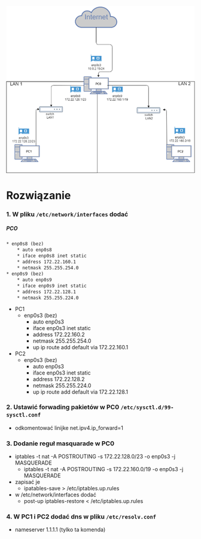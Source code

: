 ![diagram](diagram.png)

# Rozwiązanie 
### 1. W pliku ```/etc/network/interfaces``` dodać ### 
##### PCO
	* enp0s8 (bez)
		* auto enp0s8
		* iface enp0s8 inet static
		* address 172.22.160.1
		* netmask 255.255.254.0
	* enp0s9 (bez)
		* auto enp0s9
		* iface enp0s9 inet static
		* address 172.22.128.1
		* netmask 255.255.224.0
* PC1
	* enp0s3 (bez)
		* auto enp0s3
		* iface enp0s3 inet static
		* address 172.22.160.2
		* netmask 255.255.254.0
		* up ip route add default via 172.22.160.1
* PC2
	* enp0s3 (bez)
		* auto enp0s3
		* iface enp0s3 inet static
		* address 172.22.128.2
		* netmask 255.255.224.0
		* up ip route add default via 172.22.128.1
### 2. Ustawić forwading pakietów w PC0 ```/etc/sysctl.d/99-sysctl.conf```
* odkomentować linijke net.ipv4.ip_forward=1
### 3. Dodanie reguł masquarade w PC0
* iptables -t nat -A POSTROUTING -s 172.22.128.0/23 -o enp0s3 -j MASQUERADE
    * iptables -t nat -A POSTROUTING -s 172.22.160.0/19 -o enp0s3 -j MASQUERADE
* zapisać je
	* ipatables-save > /etc/iptables.up.rules
* w /etc/network/interfaces dodać
	* post-up iptables-restore < /etc/iptables.up.rules
### 4. W PC1 i PC2 dodać dns w pliku ```/etc/resolv.conf```
* nameserver 1.1.1.1 (tylko ta komenda)
	
